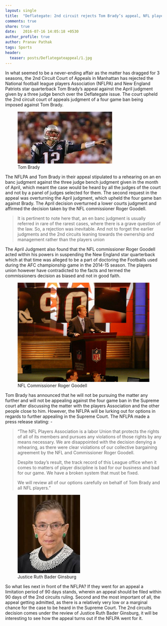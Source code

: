 ```yaml
---
layout: single
title:  "Deflategate: 2nd circuit rejects Tom Brady’s appeal, NFL players Union adamant to move to the Supreme Court"
comments: true
share: true
date:   2016-07-16 14:05:18 +0530
author_profile: true
author: Pranav Pathak
tags: Sports 
header:
  teaser: posts/Deflategateappeal/1.jpg
---
```


In what seemed to be a never-ending affair as the matter has dragged for 3 seasons, the 2nd Circuit Court of Appeals in Manhattan has rejected the National football league players Association (NFLPA) and New England Patriots star quarterback Tom Brady’s appeal against the April judgment given by a three judge bench over the Deflategate issue. The court upheld the 2nd circuit court of appeals judgment of a four game ban being imposed against Tom Brady. 

<figure class="half">
<a href="/images/posts/Deflategateappeal/1.jpg"><img src="/images/posts/Deflategateappeal/1.jpg"></a>
<figcaption>Tom Brady</figcaption>
</figure>

The NFLPA and Tom Brady in their appeal stipulated to a rehearing on an en banc judgment against the three judge bench judgment given in the month of April, which meant the case would be heard by all the judges of the court and not by a panel of judges selected for them. The second request in the appeal was overturning the April judgment, which upheld the four game ban against Brady. The April decision overturned a lower courts judgment and affirmed the decision taken by the NFL commissioner Roger Goodell.

<blockquote>
It is pertinent to note here that, an en banc judgment is usually referred in rare of the rarest cases, where there is a grave question of the law. So, a rejection was inevitable. And not to forget the earlier judgments and the 2nd circuits leaning towards the ownership and management rather than the players union
</blockquote>

The April Judgment also found that the NFL commissioner Roger Goodell acted within his powers in suspending the New England star quarterback which at that time was alleged to be a part of doctoring the Footballs used during the AFC championship game in the 2014-15 season. The players union however have contradicted to the facts and termed the commissioners decision as biased and not in good faith.

<figure class="half">
<a href="/images/posts/Deflategateappeal/2.jpg"><img src="/images/posts/Deflategateappeal/2.jpg"></a>
<figcaption>NFL Commissioner Roger Goodell</figcaption>
</figure>

Tom Brady has announced that he will not be pursuing the matter any further and will not be appealing against the four game ban in the Supreme court after discussing the matter with the players Association and the other people close to him. However, the NFLPA will be lurking out for options in regards to further appealing in the Supreme Court. The NFLPA made a press release stating: - 

<blockquote>
“The NFL Players Association is a labor Union that protects the rights of all of its members and pursues any violations of those rights by any means necessary. We are disappointed with the decision denying a rehearing, as there were clear violations of our collective bargaining agreement by the NFL and Commissioner Roger Goodell.

Despite today’s result, the track record of this League office when it comes to matters of player discipline is bad for our business and bad for our game. We have a broken system that must be fixed.

We will review all of our options carefully on behalf of Tom Brady and all NFL players.”
</blockquote>

<figure class="half">
<a href="/images/posts/Deflategateappeal/3.jpg"><img src="/images/posts/Deflategateappeal/3.jpg"></a>
<figcaption>Justice Ruth Bader Ginsburg</figcaption>
</figure>

So what lies next in front of the NFLPA? If they went for an appeal a limitation period of 90 days stands, wherein an appeal should be filed within 90 days of the 2nd circuits ruling. Second and the most important of all, the appeal getting admitted, as there is a relatively very low or a marginal chance for the case to be heard in the Supreme Court. The 2nd circuits decision comes under the review of Justice Ruth Bader Ginsburg, it will be interesting to see how the appeal turns out if the NFLPA went for it. 
